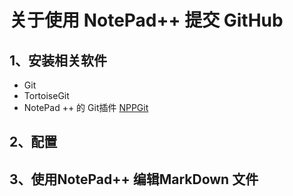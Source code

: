 # 关于使用 NotePad++ 提交 GitHub

## 1、安装相关软件

- Git
- TortoiseGit
- NotePad ++ 的 Git插件 [NPPGit](https://forum.lowyat.net/index.php?s=813777532e8da2a3789f63ae43c8fbc2&act=Attach&type=post&id=1486188)

## 2、配置





## 3、使用NotePad++ 编辑MarkDown 文件